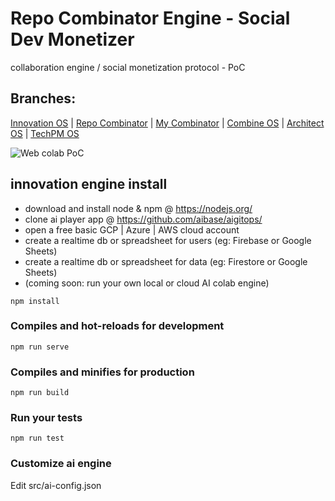 # Repo Combinator Engine - Social Dev Monetizer

collaboration engine / social monetization protocol - PoC

## Branches:

[Innovation OS](https://InnovationOS.web.app/) |
[Repo Combinator](https://repoCombinator.web.app/) |
[My Combinator](https://myCombinator.web.app/) |
[Combine OS](https://CombineOS.web.app/) |
[Architect OS](https://ArchitectOS.web.app/) |
[TechPM OS](https://TechPMOS.web.app/)

![Web colab PoC](ai-colab-engine-PoC-animated.gif)

## innovation engine install

- download and install node & npm @ https://nodejs.org/
- clone ai player app @ https://github.com/aibase/aigitops/
- open a free basic GCP | Azure | AWS cloud account
- create a realtime db or spreadsheet for users (eg: Firebase or Google Sheets)
- create a realtime db or spreadsheet for data (eg: Firestore or Google Sheets)
- (coming soon: run your own local or cloud AI colab engine)

```
npm install
```

### Compiles and hot-reloads for development

```
npm run serve
```

### Compiles and minifies for production

```
npm run build
```

### Run your tests

```
npm run test
```

### Customize ai engine

Edit src/ai-config.json
